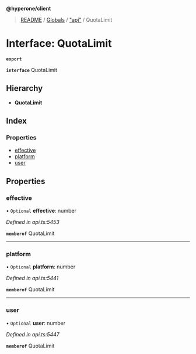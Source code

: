 **@hyperone/client**

> [README](../README.md) / [Globals](../globals.md) / ["api"](../modules/_api_.md) / QuotaLimit

# Interface: QuotaLimit

**`export`** 

**`interface`** QuotaLimit

## Hierarchy

* **QuotaLimit**

## Index

### Properties

* [effective](_api_.quotalimit.md#effective)
* [platform](_api_.quotalimit.md#platform)
* [user](_api_.quotalimit.md#user)

## Properties

### effective

• `Optional` **effective**: number

*Defined in api.ts:5453*

**`memberof`** QuotaLimit

___

### platform

• `Optional` **platform**: number

*Defined in api.ts:5441*

**`memberof`** QuotaLimit

___

### user

• `Optional` **user**: number

*Defined in api.ts:5447*

**`memberof`** QuotaLimit
